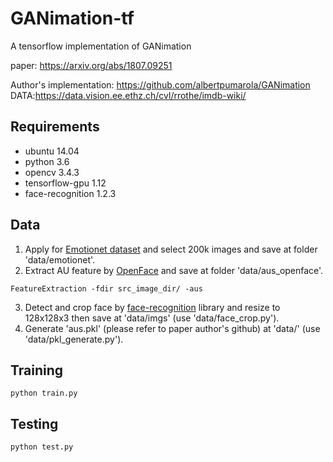 # GANimation-tf
A tensorflow implementation of GANimation

paper: https://arxiv.org/abs/1807.09251

Author's implementation: https://github.com/albertpumarola/GANimation
DATA:https://data.vision.ee.ethz.ch/cvl/rrothe/imdb-wiki/

## Requirements
- ubuntu 14.04
- python 3.6
- opencv 3.4.3
- tensorflow-gpu 1.12
- face-recognition 1.2.3

## Data
1. Apply for [Emotionet dataset](http://cbcsl.ece.ohio-state.edu/emotionet.html) and select 200k images and save at folder 'data/emotionet'.
2. Extract AU feature by [OpenFace](https://github.com/TadasBaltrusaitis/OpenFace/wiki/Action-Units) and save at folder 'data/aus_openface'.
```
FeatureExtraction -fdir src_image_dir/ -aus
```
3. Detect and crop face by [face-recognition](https://pypi.org/project/face_recognition/) library and resize to 128x128x3 then save at 'data/imgs' (use 'data/face_crop.py').
4. Generate 'aus.pkl' (please refer to paper author's github) at 'data/' (use 'data/pkl_generate.py').

## Training
```
python train.py
```

## Testing
```
python test.py
```
